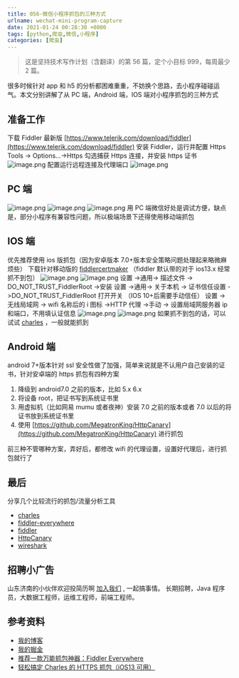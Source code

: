 ```yaml
---
title: 056-微信小程序抓包的三种方式
urlname: wechat-mini-program-capture
date: 2021-01-24 00:28:30 +0800
tags: [python,爬虫,微信,小程序]
categories: [爬虫]
---
```


> 这是坚持技术写作计划（含翻译）的第 56 篇，定个小目标 999，每周最少 2 篇。

很多时候针对 app 和 h5 的分析都困难重重，不妨换个思路，去小程序碰碰运气。本文分别讲解了从 PC 端，Android 端，IOS 端对小程序抓包的三种方式

<!-- more -->

## 准备工作

下载 Fiddler 最新版 [https://www.telerik.com/download/fiddler](https://www.telerik.com/download/fiddler)
安装 Fiddler，运行并配置 Https
Tools -> Options...->Https 勾选捕获 Https 连接，并安装 https 证书
![image.png](https://cdn.nlark.com/yuque/0/2021/png/226273/1611407168642-844c8526-f750-4c94-92df-5f519d3ae052.png#align=left&display=inline&height=491&margin=%5Bobject%20Object%5D&name=image.png&originHeight=491&originWidth=1089&size=84917&status=done&style=none&width=1089)
配置运行远程连接及代理端口
![image.png](https://cdn.nlark.com/yuque/0/2021/png/226273/1611407326837-72f432c8-d8b7-46b7-a1b1-1f9dbef14560.png#align=left&display=inline&height=368&margin=%5Bobject%20Object%5D&name=image.png&originHeight=368&originWidth=542&size=26220&status=done&style=none&width=542)

## PC 端

![image.png](https://cdn.nlark.com/yuque/0/2021/png/226273/1611402955638-1346027e-1e74-45fa-a66b-0c523fea8c51.png#align=left&display=inline&height=409&margin=%5Bobject%20Object%5D&name=image.png&originHeight=409&originWidth=561&size=38001&status=done&style=none&width=561)
![image.png](https://cdn.nlark.com/yuque/0/2021/png/226273/1611403675533-f7c2ec50-4f08-42d8-b016-195a46a58a57.png#align=left&display=inline&height=933&margin=%5Bobject%20Object%5D&name=image.png&originHeight=933&originWidth=889&size=428635&status=done&style=none&width=889)
![image.png](https://cdn.nlark.com/yuque/0/2021/png/226273/1611406921161-93352001-fbaf-400f-9331-acacca1321f4.png#align=left&display=inline&height=902&margin=%5Bobject%20Object%5D&name=image.png&originHeight=902&originWidth=1557&size=88409&status=done&style=none&width=1557)
用 PC 端微信好处是调试方便，缺点是，部分小程序有兼容性问题，所以极端场景下还得使用移动端抓包

## IOS 端

优先推荐使用 ios 版抓包（因为安卓版本 7.0+版本安全策略问题处理起来略微麻烦些）
下载针对移动版的 [fiddlercertmaker](https://telerik-fiddler.s3.amazonaws.com/fiddler/addons/fiddlercertmaker.exe) （fiddler 默认带的对于 ios13.x 经常抓不到包）
![image.png](https://cdn.nlark.com/yuque/0/2021/png/226273/1611416432887-32ab028d-5076-4e83-921b-2b772debf1aa.png#align=left&display=inline&height=378&margin=%5Bobject%20Object%5D&name=image.png&originHeight=378&originWidth=1271&size=63931&status=done&style=none&width=1271)
![image.png](https://cdn.nlark.com/yuque/0/2021/png/226273/1611416524191-36f854d0-835a-4a8a-9f2d-3ffcb2bbb13e.png#align=left&display=inline&height=883&margin=%5Bobject%20Object%5D&name=image.png&originHeight=883&originWidth=497&size=121227&status=done&style=none&width=497)
设置 ->通用-> 描述文件 -> DO_NOT_TRUST_FiddlerRoot ->安装
设置 ->通用-> 关于本机 -> 证书信任设置 ->DO_NOT_TRUST_FiddlerRoot 打开开关 （IOS 10+后需要手动信任）
设置 -> 无线局域网 -> wifi 名称后的 i 图标 ->HTTP 代理 ->手动 -> 设置局域网服务器 ip 和端口，不用填认证信息
![image.png](https://cdn.nlark.com/yuque/0/2021/png/226273/1611416925605-4a40a4c6-3eca-439f-9d5e-e90cdf2ffa98.png#align=left&display=inline&height=887&margin=%5Bobject%20Object%5D&name=image.png&originHeight=887&originWidth=995&size=147989&status=done&style=none&width=995)
![image.png](https://cdn.nlark.com/yuque/0/2021/png/226273/1611417096794-07446aaa-2870-4e7a-8abd-5308574536bf.png#align=left&display=inline&height=697&margin=%5Bobject%20Object%5D&name=image.png&originHeight=697&originWidth=1261&size=387185&status=done&style=none&width=1261)
如果抓不到包的话，可以试试 [charles](https://www.charlesproxy.com/) ，一般就能抓到

## Android 端

android 7+版本针对 ssl 安全性做了加强，简单来说就是不认用户自己安装的证书，针对安卓端的 https 抓包有四种方案

1. 降级到 android7.0 之前的版本，比如 5.x 6.x
1. 将设备 root，把证书写到系统证书里
1. 用虚拟机（比如网易 mumu 或者夜神）安装 7.0 之前的版本或者 7.0 以后的将证书放到系统证书里
1. 使用 [https://github.com/MegatronKing/HttpCanary](https://github.com/MegatronKing/HttpCanary) 进行抓包

前三种不管哪种方案，弄好后，都修改 wifi 的代理设置，设置好代理后，进行抓包就行了

## 最后

分享几个比较流行的抓包/流量分析工具

- [charles](https://www.charlesproxy.com/)
- [fiddler-everywhere](https://www.telerik.com/download/fiddler-everywhere)
- [fiddler](https://www.telerik.com/download/fiddler)
- [HttpCanary](https://github.com/MegatronKing/HttpCanary)
- [wireshark](https://www.wireshark.org/)

## 招聘小广告

山东济南的小伙伴欢迎投简历啊 [加入我们](https://www.zhipin.com/job_detail/20db89ac1adece6d3nZ-2tu1E1Q~.html?ka=search_list_jname_2_blank&lid=ak5J7ypLUb7.search.2) , 一起搞事情。
长期招聘，Java 程序员，大数据工程师，运维工程师，前端工程师。

## 参考资料

- [我的博客](https://anjia0532.github.io/2021/01/24/wechat-mini-program-capture/)
- [我的掘金](https://juejin.cn/post/6920993581758939150/)
- [推荐一款万能抓包神器：Fiddler Everywhere](https://www.cnblogs.com/jinjiangongzuoshi/p/13577025.html)
- [轻松搞定 Charles 的 HTTPS 抓包（iOS13 可用）](https://blog.csdn.net/y277an/article/details/103573163)
